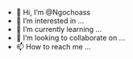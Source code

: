 - 👋 Hi, I’m @Ngochoass
- 👀 I’m interested in ...
- 🌱 I’m currently learning ...
- 💞️ I’m looking to collaborate on ...
- 📫 How to reach me ...

<!---
Ngochoass/Ngochoass is a ✨ special ✨ repository because its `README.md` (this file) appears on your GitHub profile.
You can click the Preview link to take a look at your changes.
--->
